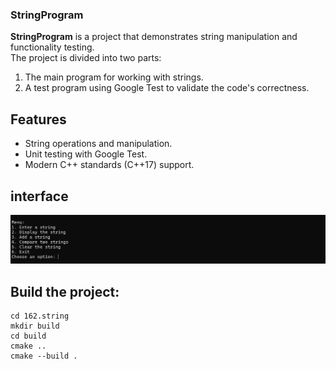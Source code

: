 ### StringProgram

**StringProgram** is a project that demonstrates string manipulation and functionality testing.  
The project is divided into two parts:
1. The main program for working with strings.
2. A test program using Google Test to validate the code's correctness.

## Features
- String operations and manipulation.
- Unit testing with Google Test.
- Modern C++ standards (C++17) support.

## interface
<img src='/162.string/image/image.png'>

## Build the project:
```
cd 162.string 
mkdir build
cd build
cmake ..
cmake --build .
```

